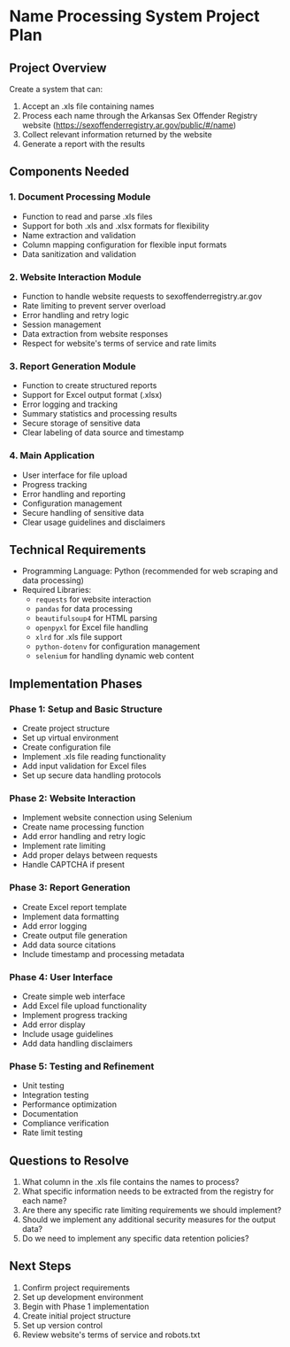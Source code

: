 # Name Processing System Project Plan

## Project Overview
Create a system that can:
1. Accept an .xls file containing names
2. Process each name through the Arkansas Sex Offender Registry website (https://sexoffenderregistry.ar.gov/public/#/name)
3. Collect relevant information returned by the website
4. Generate a report with the results

## Components Needed

### 1. Document Processing Module
- Function to read and parse .xls files
- Support for both .xls and .xlsx formats for flexibility
- Name extraction and validation
- Column mapping configuration for flexible input formats
- Data sanitization and validation

### 2. Website Interaction Module
- Function to handle website requests to sexoffenderregistry.ar.gov
- Rate limiting to prevent server overload
- Error handling and retry logic
- Session management
- Data extraction from website responses
- Respect for website's terms of service and rate limits

### 3. Report Generation Module
- Function to create structured reports
- Support for Excel output format (.xlsx)
- Error logging and tracking
- Summary statistics and processing results
- Secure storage of sensitive data
- Clear labeling of data source and timestamp

### 4. Main Application
- User interface for file upload
- Progress tracking
- Error handling and reporting
- Configuration management
- Secure handling of sensitive data
- Clear usage guidelines and disclaimers

## Technical Requirements
- Programming Language: Python (recommended for web scraping and data processing)
- Required Libraries:
  - `requests` for website interaction
  - `pandas` for data processing
  - `beautifulsoup4` for HTML parsing
  - `openpyxl` for Excel file handling
  - `xlrd` for .xls file support
  - `python-dotenv` for configuration management
  - `selenium` for handling dynamic web content

## Implementation Phases

### Phase 1: Setup and Basic Structure
- Create project structure
- Set up virtual environment
- Create configuration file
- Implement .xls file reading functionality
- Add input validation for Excel files
- Set up secure data handling protocols

### Phase 2: Website Interaction
- Implement website connection using Selenium
- Create name processing function
- Add error handling and retry logic
- Implement rate limiting
- Add proper delays between requests
- Handle CAPTCHA if present

### Phase 3: Report Generation
- Create Excel report template
- Implement data formatting
- Add error logging
- Create output file generation
- Add data source citations
- Include timestamp and processing metadata

### Phase 4: User Interface
- Create simple web interface
- Add Excel file upload functionality
- Implement progress tracking
- Add error display
- Include usage guidelines
- Add data handling disclaimers

### Phase 5: Testing and Refinement
- Unit testing
- Integration testing
- Performance optimization
- Documentation
- Compliance verification
- Rate limit testing

## Questions to Resolve
1. What column in the .xls file contains the names to process?
2. What specific information needs to be extracted from the registry for each name?
3. Are there any specific rate limiting requirements we should implement?
4. Should we implement any additional security measures for the output data?
5. Do we need to implement any specific data retention policies?

## Next Steps
1. Confirm project requirements
2. Set up development environment
3. Begin with Phase 1 implementation
4. Create initial project structure
5. Set up version control
6. Review website's terms of service and robots.txt 